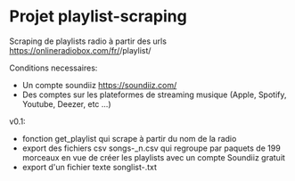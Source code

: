 # Projet playlist-scraping
Scraping de playlists radio à partir des urls https://onlineradiobox.com/fr/<radio>/playlist/

Conditions necessaires:
- Un compte soundiiz https://soundiiz.com/
- Des comptes sur les plateformes de streaming musique (Apple, Spotify, Youtube, Deezer, etc ...)

v0.1:
- fonction get_playlist qui scrape à partir du nom de la radio
- export des fichiers csv songs-<radio>_n.csv qui regroupe par paquets de 199 morceaux en vue de créer les playlists avec un compte Soundiiz gratuit
- export d'un fichier texte songlist-<radio>.txt

